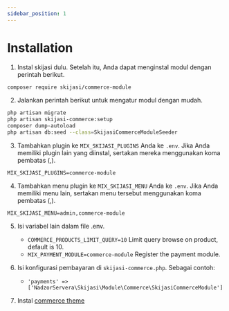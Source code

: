 ```yaml
---
sidebar_position: 1
---
```


# Installation

1. Instal skijasi dulu. Setelah itu, Anda dapat menginstal modul dengan perintah berikut.

```bash
composer require skijasi/commerce-module
```

2. Jalankan perintah berikut untuk mengatur modul dengan mudah.

```bash
php artisan migrate
php artisan skijasi-commerce:setup
composer dump-autoload
php artisan db:seed --class=SkijasiCommerceModuleSeeder
```

3. Tambahkan plugin ke `MIX_SKIJASI_PLUGINS` Anda ke `.env`. Jika Anda memiliki plugin lain yang diinstal, sertakan mereka menggunakan koma pembatas (,).

```
MIX_SKIJASI_PLUGINS=commerce-module
```

4. Tambahkan menu plugin ke `MIX_SKIJASI_MENU` Anda ke `.env`. Jika Anda memiliki menu lain, sertakan menu tersebut menggunakan koma pembatas (,).

```
MIX_SKIJASI_MENU=admin,commerce-module
```

5. Isi variabel lain dalam file .env.
    - `COMMERCE_PRODUCTS_LIMIT_QUERY=10` Limit query browse on product, default is 10.
    - `MIX_PAYMENT_MODULE=commerce-module` Register the payment module.

6. Isi konfigurasi pembayaran di `skijasi-commerce.php`. Sebagai contoh:
    - `'payments' => ['NadzorServera\Skijasi\Module\Commerce\SkijasiCommerceModule']`

7. Instal [commerce theme](https://github.com/nadzorservera-croatia/skijasi-commerce-theme)